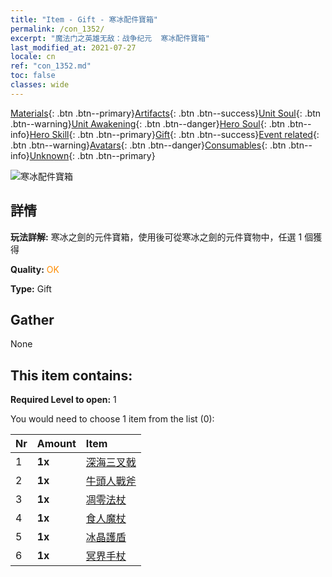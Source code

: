 ```yaml
---
title: "Item - Gift - 寒冰配件寶箱"
permalink: /con_1352/
excerpt: "魔法门之英雄无敌：战争纪元  寒冰配件寶箱"
last_modified_at: 2021-07-27
locale: cn
ref: "con_1352.md"
toc: false
classes: wide
---
```

 [Materials](/ItemsCN/){: .btn .btn--primary}[Artifacts](/ItemsCN/Artifacts/){: .btn .btn--success}[Unit Soul](/ItemsCN/UnitSoul/){: .btn .btn--warning}[Unit Awakening](/ItemsCN/UnitAwakening/){: .btn .btn--danger}[Hero Soul](/ItemsCN/HeroSoul/){: .btn .btn--info}[Hero Skill](/ItemsCN/HeroSkill/){: .btn .btn--primary}[Gift](/ItemsCN/Gift/){: .btn .btn--success}[Event related](/ItemsCN/Events/){: .btn .btn--warning}[Avatars](/ItemsCN/Avatars/){: .btn .btn--danger}[Consumables](/ItemsCN/Consumables/){: .btn .btn--info}[Unknown](/ItemsCN/Unknown/){: .btn .btn--primary}

 ![寒冰配件寶箱](/images/t/i_906029.png)

## 詳情
 **玩法詳解:** 寒冰之劍的元件寶箱，使用後可從寒冰之劍的元件寶物中，任選 1 個獲得

 **Quality:** <span style="color: #FF8C00">OK</span>

 **Type:** Gift

## Gather

  None

## This item contains:

 **Required Level to open:** 1

 You would need to choose 1 item from the list (0):

  | Nr | Amount |     Item    |
  |:---|:-------|:------------|
  | 1 |  **1x** | [深海三叉戟](/cn/Items/art_160/) |  | 
  | 2 |  **1x** | [牛頭人戰斧](/cn/Items/art_161/) |  | 
  | 3 |  **1x** | [凋零法杖](/cn/Items/art_162/) |  | 
  | 4 |  **1x** | [食人魔杖](/cn/Items/art_163/) |  | 
  | 5 |  **1x** | [冰晶護盾](/cn/Items/art_164/) |  | 
  | 6 |  **1x** | [冥界手杖](/cn/Items/art_165/) |  | 
